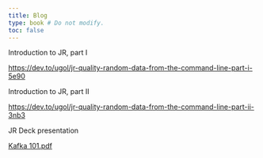 ```yaml
---
title: Blog
type: book # Do not modify.
toc: false
---
```


Introduction to JR, part I

https://dev.to/ugol/jr-quality-random-data-from-the-command-line-part-i-5e90

Introduction to JR, part II

https://dev.to/ugol/jr-quality-random-data-from-the-command-line-part-ii-3nb3

JR Deck presentation

[Kafka 101.pdf](/files/kafka101.pdf)
